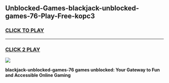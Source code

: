 
## Unblocked-Games-blackjack-unblocked-games-76-Play-Free-kopc3
<h3>
<a href="https://premium76.site?title=blackjack-unblocked-games-76&ref=20A">CLICK TO PLAY</a></h3>
<hr>

<h3>
<a href="https://premium76.site?title=blackjack-unblocked-games-76&ref=20A">CLICK 2 PLAY</a>
  
</h3>

<a href="https://premium76.site?title=blackjack-unblocked-games-76&ref=20A"><img src="https://clearcache.store/games.png"></a>


**blackjack-unblocked-games-76 games unblocked: Your Gateway to Fun and Accessible Online Gaming**
